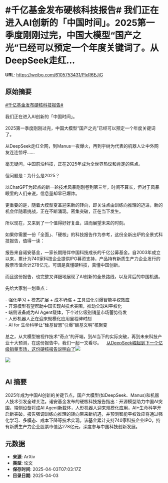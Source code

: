 # #千亿基金发布硬核科技报告# 我们正在进入AI创新的「中国时间」。2025第一季度刚刚过完，中国大模型“国产之光”已经可以预定一个年度关键词了。从DeepSeek走红...

**URL**: https://weibo.com/6105753431/PlxR6EJiG

## 原始摘要

<a href="https://m.weibo.cn/search?containerid=231522type%3D1%26t%3D10%26q%3D%23%E5%8D%83%E4%BA%BF%E5%9F%BA%E9%87%91%E5%8F%91%E5%B8%83%E7%A1%AC%E6%A0%B8%E7%A7%91%E6%8A%80%E6%8A%A5%E5%91%8A%23&amp;extparam=%23%E5%8D%83%E4%BA%BF%E5%9F%BA%E9%87%91%E5%8F%91%E5%B8%83%E7%A1%AC%E6%A0%B8%E7%A7%91%E6%8A%80%E6%8A%A5%E5%91%8A%23" data-hide=""><span class="surl-text">#千亿基金发布硬核科技报告#</span></a> <br><br>我们正在进入AI创新的「中国时间」。<br><br>2025第一季度刚刚过完，中国大模型“国产之光”已经可以预定一个年度关键词了。<br><br>从DeepSeek走红全网，到Manus一夜爆火，再到宇树为代表的机器人让中外网友连连惊呼……<br><br>毫无疑问，中国前沿科技，正在2025年成为全世界热议和肯定的焦点。<br><br>但问题是：为什么是2025？<br><br>以ChatGPT为起点的新一轮技术风暴刚刚卷到第三年，时间不算长，但对于风暴眼里的人们来说，信息量却早已爆炸。<br><br>更重要的是，随着大模型变革迎来新的转向，即关注点由训练向推理的迈进，新的机会伴随着挑战，正在不断涌现。密集突破，正在当下发生。<br><br>所以现在，又来到了一个值得好好复盘，进而展望未来的时刻。<br><br>如果你需要一份「全面」、「硬核」的科技报告作为参考，这份全新出炉的全景式科技报告，值得一读：<br><br>报告来自诺安基金，一家长期陪伴中国科技成长的千亿公募基金。自2003年成立以来，累计为740家科技企业提供IPO募资支持，产品持有新质生产力企业发行的股票市值合计278亿元。可谓是真懂硬科技，真懂中国创新。<br><br>而且这份报告，也完整又详细地展现了AI创新的全景路线，以及背后的中国机遇。<br><br>先给大家划一划重点：<br><br>- 强化学习 + 模态扩展 + 成本坍缩 + 工具进化引爆智能平权效应<br>- 开源模型有望帮助中国实现AI技术突围，推动全球AI平权化<br>- 端侧设备成为AI Agent载体，下个过亿级别销量市场蓄势待发<br>- 人形机器人正在迎来规模化应用里程碑时刻<br>- AI for 生命科学让“硅基智慧”引爆“碳基文明”核聚变<br><br>总之，从大模型被视作技术“奇点”的开端，到AI当下的实际突破，再到未来科技产业十大预测，在这份报告中，我们一起一文看尽。<a href="https://weibo.cn/sinaurl?u=https%3A%2F%2Fmp.weixin.qq.com%2Fs%2FE6HmuYOktT1VbCAj4g9jHA" data-hide=""><span class="url-icon"><img style="width: 1rem;height: 1rem" src="https://h5.sinaimg.cn/upload/2015/09/25/3/timeline_card_small_web_default.png" referrerpolicy="no-referrer"></span><span class="surl-text">从DeepSeek崛起到下一个亿级销量市场，这份硬核报告说明白了</span></a><img style="" src="https://tvax3.sinaimg.cn/large/006Fd7o3ly1i03licoxhfj30z80juq8z.jpg" referrerpolicy="no-referrer"><br><br><img style="" src="https://tvax2.sinaimg.cn/large/006Fd7o3ly1i03lik1fzpj310g0kgdjt.jpg" referrerpolicy="no-referrer"><br><br>

## AI 摘要

2025年成为中国AI创新的关键节点，国产大模型(如DeepSeek、Manus)和机器人技术引发全球关注。诺安基金发布的硬核科技报告指出：开源模型助力中国AI突围，端侧设备将成AI Agent新载体，人形机器人迎来规模化应用，AI+生命科学开启新突破。报告强调训练向推理的转向带来新机遇，并预测智能平权效应将通过强化学习、多模态、成本下降等技术实现。该基金累计支持740家科技企业IPO，持有新质生产力企业股票市值达278亿元，深度参与中国科技创新发展。

## 元数据

- **来源**: ArXiv
- **类型**: 论文
- **保存时间**: 2025-04-03T07:03:17Z
- **目录日期**: 2025-04-03

